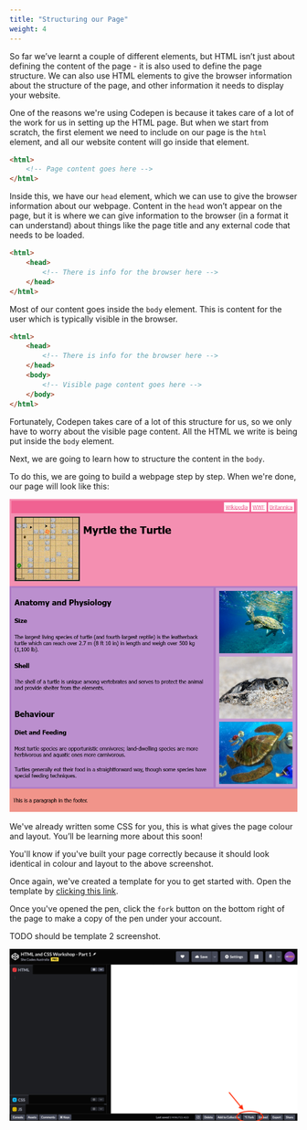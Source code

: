 ```yaml
---
title: "Structuring our Page"
weight: 4
---
```


So far we’ve learnt a couple of different elements, but HTML isn’t just about defining the content of the page - it is also used to define the page structure.
We can also use HTML elements to give the browser information about the structure of the page, and other information it needs to display your website.

One of the reasons we're using Codepen is because it takes care of a lot of the work for us in setting up the HTML page.
But when we start from scratch, the first element we need to include on our page is the `html` element, and all our website content will go inside that element.

```html
<html>
    <!-- Page content goes here -->
</html>
```

Inside this, we have our `head` element, which we can use to give the browser information about our webpage.
Content in the `head` won’t appear on the page, but it is where we can give information to the browser (in a format it can understand) about things like the page title and any external code that needs to be loaded.

```html
<html>
    <head>
        <!-- There is info for the browser here -->
    </head>
</html>
```

Most of our content goes inside the `body` element.
This is content for the user which is typically visible in the browser.

```html
<html>
    <head>
        <!-- There is info for the browser here -->
    </head>
    <body>
        <!-- Visible page content goes here -->
    </body>
</html>
```

Fortunately, Codepen takes care of a lot of this structure for us, so we only have to worry about the visible page content.
All the HTML we write is being put inside the `body` element.

Next, we are going to learn how to structure the content in the `body`.

To do this, we are going to build a webpage step by step.
When we're done, our page will look like this:

![Screenshot of webpage with different background colours for each element type.](../images/myrtle_the_turtle_preview.png.png)

We've already written some CSS for you, this is what gives the page colour and layout.
You’ll be learning more about this soon!

You'll know if you've built your page correctly because it should look identical in colour and layout to the above screenshot.

Once again, we've created a template for you to get started with.
Open the template by [clicking this link](https://codepen.io/shecodesaus/pen/MWOOeoZ).

Once you've opened the pen, click the `fork` button on the bottom right of the page to make a copy of the pen under your account.

TODO should be template 2 screenshot.

![Screenshot of CodePen with "fork" button highlighted.](../images/forking_a_pen.png)

